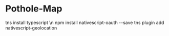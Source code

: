 # Pothole-Map

tns install typescript \n
npm install nativescript-oauth --save
tns plugin add nativescript-geolocation